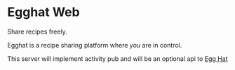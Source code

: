 # Egghat Web

Share recipes freely.
    
Egghat is a recipe sharing platform where *you* are in control.

This server will implement activity pub and will be an optional api to [Egg Hat](https://gitlab.com/kdeleteme/egghat)
    
